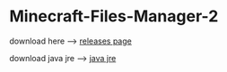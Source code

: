 # Minecraft-Files-Manager-2

download here --> [releases page](https://github.com/Aqua47/Minecraft-Files-Manager-2/releases)

download java jre --> [java jre](https://www.java.com/en/download/ie_manual.jsp)
